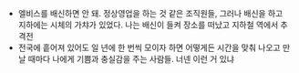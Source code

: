 - 엘비스를 배신하면 안 돼. 정상영업을 하는 것 같은 조직원들, 그러나 배신을 하고 지하에는 시체의 가챠가 있었다. 나는 배신이 들켜 장소를 떠났고 지하철 역에서 추격전
- 전국에 흩어져 있어도 일 년에 한 번씩 모이자 하면 어떻게든 시간을 맞춰 나오고 만날 때마다 나에게 기쁨과 충실감을 주는 사람들. 너넨 이런 거 있냐